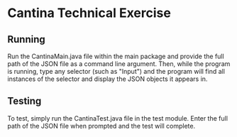# Cantina Technical Exercise
## Running
Run the CantinaMain.java file within the main package and provide the full path of the JSON file as a command line argument. 
Then, while the program is running, type any selector (such as "Input") and the program will find all 
instances of the selector and display the JSON objects it appears in.
## Testing
To test, simply run the CantinaTest.java file in the test module. Enter the full path of the JSON file when prompted 
and the test will complete.

